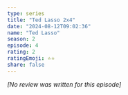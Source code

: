 ```yaml
---
type: series
title: "Ted Lasso 2x4"
date: "2024-08-12T09:02:36"
name: "Ted Lasso"
season: 2
episode: 4
rating: 2
ratingEmoji: ⭐️⭐️
share: false
---
```


_[No review was written for this episode]_
